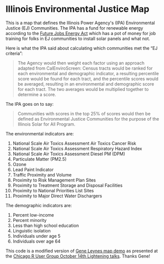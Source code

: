 # Illinois Environmental Justice Map

This is a map that defines the Illinois Power Agency's (IPA) Environmental Justice (EJ) Communities.  The IPA has a fund for renewable energy according to the [Future Jobs Energy Act](https://www.illinois.gov/sites/ipa/Pages/Renewable_Resources.aspx) which has a pot of money for job training for folks in EJ communities to install solar panels and what not.

Here is what the IPA said about calculating which communities met the “EJ criteria”:

> The Agency would then weight each factor using an approach adapted from CalEnviroScreen: Census tracts would be ranked for each environmental and demographic indicator, a resulting percentile score would be found for each tract, and the percentile scores would be averaged, resulting in an environmental and demographic score for each tract.  The two averages would be multiplied together to determine a score.

The IPA goes on to say:

> Communities with scores in the top 25% of scores would then be defined as Environmental Justice Communities for the purpose of the Illinois Solar for All Program.

The environmental indicators are:

1. National Scale Air Toxics Assessment Air Toxics Cancer Risk
2. National Scale Air Toxics Assessment Respiratory Hazard Index
3. National Scale Air Toxics Assessment Diesel PM (DPM)
4. Particulate Matter (PM2.5)
5. Ozone
6. Lead Paint Indicator
7. Traffic Proximity and Volume
8. Proximity to Risk Management Plan Sites
9. Proximity to Treatment Storage and Disposal Facilities
10. Proximity to National Priorities List Sites
11. Proximity to Major Direct Water Dischargers

The demographic indicators are:

1. Percent low-income
2. Percent minority
3. Less than high school education
4. Linguistic isolation
5. Individuals under age 5
6. Individuals over age 64

This code is a modified version of [Gene Leynes map demo](https://github.com/geneorama/wnv_map_demo) as presented at the [Chicago R User Group October 14th Lightening talks](https://github.com/Chicago-R-User-Group/Oct.-14th-Short-Talks).  Thanks Gene!
